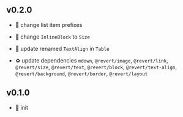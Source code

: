 ## v0.2.0

* 🐞 change list item prefixes

* 🐞 change `InlineBlock` to `Size`

* 🐞 update renamed `TextAlign` in `Table`

* ♻️ update dependencies `mdown`, `@revert/image`, `@revert/link`, `@revert/size`, `@revert/text`, `@revert/block`, `@revert/text-align`, `@revert/background`, `@revert/border`, `@revert/layout`

## v0.1.0

* 🐣 init

